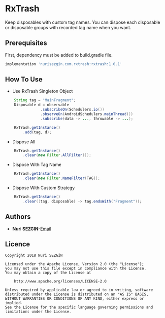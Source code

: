 # RxTrash
Keep disposables with custom tag names. You can dispose each disposable or disposable groups with recorded tag name when you want.

## Prerequisites
First, dependency must be added to build.gradle file.
```groovy
implementation 'nurisezgin.com.rxtrash:rxtrash:1.0.1'
```

## How To Use
* Use RxTrash Singleton Object
```java
    String tag = "MainFragment";
    Disposable d = observable
                .subscribeOn(Schedulers.io())
                .observeOn(AndroidSchedulers.mainThread())
                .subscribe(data -> ..., throwable -> ...);

    RxTrash.getInstance()
        .add(tag, d);
```
* Dispose All
```java
    RxTrash.getInstance()
        .clear(new Filter.AllFilter());
```
* Dispose With Tag Name
```java
    RxTrash.getInstance()
        .clear(new Filter.NameFilter(TAG));
```
* Dispose With Custom Strategy
```java
    RxTrash.getInstance()
        .clear((tag, disposable) -> tag.endsWith("Fragment"));
```

## Authors
* **Nuri SEZGIN**-[Email](acnnurisezgin@gmail.com)

## Licence

```
Copyright 2018 Nuri SEZGİN

Licensed under the Apache License, Version 2.0 (the "License");
you may not use this file except in compliance with the License.
You may obtain a copy of the License at

    http://www.apache.org/licenses/LICENSE-2.0

Unless required by applicable law or agreed to in writing, software
distributed under the License is distributed on an "AS IS" BASIS,
WITHOUT WARRANTIES OR CONDITIONS OF ANY KIND, either express or implied.
See the License for the specific language governing permissions and
limitations under the License.
```